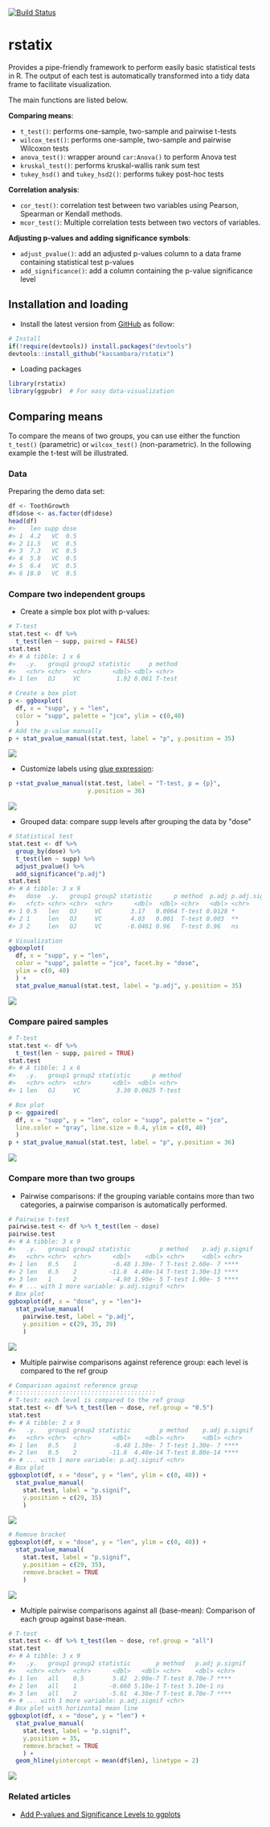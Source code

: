 <!-- README.md is generated from README.Rmd. Please edit that file -->
[![Build Status](https://api.travis-ci.org/kassambara/rstatix.png)](https://travis-ci.org/kassambara/rstatix)

rstatix
=======

Provides a pipe-friendly framework to perform easily basic statistical tests in R. The output of each test is automatically transformed into a tidy data frame to facilitate visualization.

The main functions are listed below.

**Comparing means**:

-   `t_test()`: performs one-sample, two-sample and pairwise t-tests
-   `wilcox_test()`: performs one-sample, two-sample and pairwise Wilcoxon tests
-   `anova_test()`: wrapper around `car:Anova()` to perform Anova test
-   `kruskal_test()`: performs kruskal-wallis rank sum test
-   `tukey_hsd()` and `tukey_hsd2()`: performs tukey post-hoc tests

**Correlation analysis**:

-   `cor_test()`: correlation test between two variables using Pearson, Spearman or Kendall methods.
-   `mcor_test()`: Multiple correlation tests between two vectors of variables.

**Adjusting p-values and adding significance symbols**:

-   `adjust_pvalue()`: add an adjusted p-values column to a data frame containing statistical test p-values
-   `add_significance()`: add a column containing the p-value significance level

Installation and loading
------------------------

-   Install the latest version from [GitHub](https://github.com/kassambara/rstatix) as follow:

``` r
# Install
if(!require(devtools)) install.packages("devtools")
devtools::install_github("kassambara/rstatix")
```

-   Loading packages

``` r
library(rstatix)  
library(ggpubr)  # For easy data-visualization
```

Comparing means
---------------

To compare the means of two groups, you can use either the function `t_test()` (parametric) or `wilcox_test()` (non-parametric). In the following example the t-test will be illustrated.

### Data

Preparing the demo data set:

``` r
df <- ToothGrowth
df$dose <- as.factor(df$dose)
head(df)
#>    len supp dose
#> 1  4.2   VC  0.5
#> 2 11.5   VC  0.5
#> 3  7.3   VC  0.5
#> 4  5.8   VC  0.5
#> 5  6.4   VC  0.5
#> 6 10.0   VC  0.5
```

### Compare two independent groups

-   Create a simple box plot with p-values:

``` r
# T-test
stat.test <- df %>% 
  t_test(len ~ supp, paired = FALSE) 
stat.test
#> # A tibble: 1 x 6
#>   .y.   group1 group2 statistic     p method
#>   <chr> <chr>  <chr>      <dbl> <dbl> <chr> 
#> 1 len   OJ     VC          1.92 0.061 T-test

# Create a box plot
p <- ggboxplot(
  df, x = "supp", y = "len", 
  color = "supp", palette = "jco", ylim = c(0,40)
  )
# Add the p-value manually
p + stat_pvalue_manual(stat.test, label = "p", y.position = 35)
```

![](tools/README-unpaired-two-sample-t-test-1.png)

-   Customize labels using [glue expression](https://github.com/tidyverse/glue):

``` r
p +stat_pvalue_manual(stat.test, label = "T-test, p = {p}", 
                      y.position = 36)
```

![](tools/README-custoize-p-value-labels-1.png)

-   Grouped data: compare supp levels after grouping the data by "dose"

``` r
# Statistical test
stat.test <- df %>%
  group_by(dose) %>%
  t_test(len ~ supp) %>%
  adjust_pvalue() %>%
  add_significance("p.adj")
stat.test
#> # A tibble: 3 x 9
#>   dose  .y.   group1 group2 statistic      p method  p.adj p.adj.signif
#>   <fct> <chr> <chr>  <chr>      <dbl>  <dbl> <chr>   <dbl> <chr>       
#> 1 0.5   len   OJ     VC        3.17   0.0064 T-test 0.0128 *           
#> 2 1     len   OJ     VC        4.03   0.001  T-test 0.003  **          
#> 3 2     len   OJ     VC       -0.0461 0.96   T-test 0.96   ns

# Visualization
ggboxplot(
  df, x = "supp", y = "len",
  color = "supp", palette = "jco", facet.by = "dose",
  ylim = c(0, 40)
  ) +
  stat_pvalue_manual(stat.test, label = "p.adj", y.position = 35)
```

![](tools/README-grouped-two-sample-t-test-1.png)

### Compare paired samples

``` r
# T-test
stat.test <- df %>% 
  t_test(len ~ supp, paired = TRUE) 
stat.test
#> # A tibble: 1 x 6
#>   .y.   group1 group2 statistic      p method
#>   <chr> <chr>  <chr>      <dbl>  <dbl> <chr> 
#> 1 len   OJ     VC          3.30 0.0025 T-test

# Box plot
p <- ggpaired(
  df, x = "supp", y = "len", color = "supp", palette = "jco", 
  line.color = "gray", line.size = 0.4, ylim = c(0, 40)
  )
p + stat_pvalue_manual(stat.test, label = "p", y.position = 36)
```

![](tools/README-paired-t-test-1.png)

### Compare more than two groups

-   Pairwise comparisons: if the grouping variable contains more than two categories, a pairwise comparison is automatically performed.

``` r
# Pairwise t-test
pairwise.test <- df %>% t_test(len ~ dose)
pairwise.test
#> # A tibble: 3 x 9
#>   .y.   group1 group2 statistic        p method    p.adj p.signif
#>   <chr> <chr>  <chr>      <dbl>    <dbl> <chr>     <dbl> <chr>   
#> 1 len   0.5    1          -6.48 1.30e- 7 T-test 2.60e- 7 ****    
#> 2 len   0.5    2         -11.8  4.40e-14 T-test 1.30e-13 ****    
#> 3 len   1      2          -4.90 1.90e- 5 T-test 1.90e- 5 ****    
#> # ... with 1 more variable: p.adj.signif <chr>
# Box plot
ggboxplot(df, x = "dose", y = "len")+
  stat_pvalue_manual(
    pairwise.test, label = "p.adj", 
    y.position = c(29, 35, 39)
    )
```

![](tools/README-pairwise-comparisons-1.png)

-   Multiple pairwise comparisons against reference group: each level is compared to the ref group

``` r
# Comparison against reference group
#::::::::::::::::::::::::::::::::::::::::
# T-test: each level is compared to the ref group
stat.test <- df %>% t_test(len ~ dose, ref.group = "0.5")
stat.test
#> # A tibble: 2 x 9
#>   .y.   group1 group2 statistic        p method    p.adj p.signif
#>   <chr> <chr>  <chr>      <dbl>    <dbl> <chr>     <dbl> <chr>   
#> 1 len   0.5    1          -6.48 1.30e- 7 T-test 1.30e- 7 ****    
#> 2 len   0.5    2         -11.8  4.40e-14 T-test 8.80e-14 ****    
#> # ... with 1 more variable: p.adj.signif <chr>
# Box plot
ggboxplot(df, x = "dose", y = "len", ylim = c(0, 40)) +
  stat_pvalue_manual(
    stat.test, label = "p.signif", 
    y.position = c(29, 35)
    )
```

![](tools/README-comaprison-against-reference-group-1.png)

``` r
# Remove bracket
ggboxplot(df, x = "dose", y = "len", ylim = c(0, 40)) +
  stat_pvalue_manual(
    stat.test, label = "p.signif", 
    y.position = c(29, 35),
    remove.bracket = TRUE
    )
```

![](tools/README-comaprison-against-reference-group-2.png)

-   Multiple pairwise comparisons against all (base-mean): Comparison of each group against base-mean.

``` r
# T-test
stat.test <- df %>% t_test(len ~ dose, ref.group = "all")
stat.test
#> # A tibble: 3 x 9
#>   .y.   group1 group2 statistic       p method   p.adj p.signif
#>   <chr> <chr>  <chr>      <dbl>   <dbl> <chr>    <dbl> <chr>   
#> 1 len   all    0.5        5.82  2.90e-7 T-test 8.70e-7 ****    
#> 2 len   all    1         -0.660 5.10e-1 T-test 5.10e-1 ns      
#> 3 len   all    2         -5.61  4.30e-7 T-test 8.70e-7 ****    
#> # ... with 1 more variable: p.adj.signif <chr>
# Box plot with horizontal mean line
ggboxplot(df, x = "dose", y = "len") +
  stat_pvalue_manual(
    stat.test, label = "p.signif", 
    y.position = 35,
    remove.bracket = TRUE
    ) +
  geom_hline(yintercept = mean(df$len), linetype = 2)
```

![](tools/README-comparison-against-base-mean-1.png)

### Related articles

-   [Add P-values and Significance Levels to ggplots](http://www.sthda.com/english/articles/24-ggpubr-publication-ready-plots/76-add-p-values-and-significance-levels-to-ggplots/)
